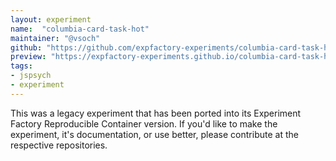 ```yaml
---
layout: experiment
name:  "columbia-card-task-hot"
maintainer: "@vsoch"
github: "https://github.com/expfactory-experiments/columbia-card-task-hot"
preview: "https://expfactory-experiments.github.io/columbia-card-task-hot"
tags:
- jspsych
- experiment
---
```


This was a legacy experiment that has been ported into its Experiment Factory Reproducible Container version. If you'd like to make the experiment, it's documentation, or use better, please contribute at the respective repositories.
